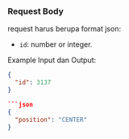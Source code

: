 
### Request Body

request harus berupa format json:

- `id`: number or integer.

Example Input dan Output:

```json
{
  "id": 3137
}

```json
{
  "position": "CENTER"
}
